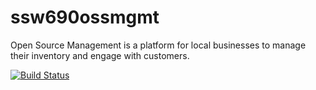 # ssw690ossmgmt
Open Source Management is a platform for local businesses to manage their inventory and engage with customers.

[![Build Status](https://travis-ci.com/SamNormcoreWayne/ssw690ossmgmt.svg?branch=master)](https://travis-ci.com/SamNormcoreWayne/ssw690ossmgmt)
